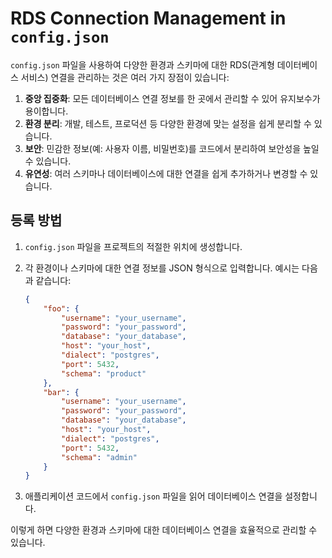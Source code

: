 # RDS Connection Management in `config.json`

`config.json` 파일을 사용하여 다양한 환경과 스키마에 대한 RDS(관계형 데이터베이스 서비스) 연결을 관리하는 것은 여러 가지 장점이 있습니다:

1. **중앙 집중화**: 모든 데이터베이스 연결 정보를 한 곳에서 관리할 수 있어 유지보수가 용이합니다.
2. **환경 분리**: 개발, 테스트, 프로덕션 등 다양한 환경에 맞는 설정을 쉽게 분리할 수 있습니다.
3. **보안**: 민감한 정보(예: 사용자 이름, 비밀번호)를 코드에서 분리하여 보안성을 높일 수 있습니다.
4. **유연성**: 여러 스키마나 데이터베이스에 대한 연결을 쉽게 추가하거나 변경할 수 있습니다.

## 등록 방법

1. `config.json` 파일을 프로젝트의 적절한 위치에 생성합니다.
2. 각 환경이나 스키마에 대한 연결 정보를 JSON 형식으로 입력합니다. 예시는 다음과 같습니다:

    ```json
    {
        "foo": {
            "username": "your_username",
            "password": "your_password",
            "database": "your_database",
            "host": "your_host",
            "dialect": "postgres",
            "port": 5432,
            "schema": "product"
        },
        "bar": {
            "username": "your_username",
            "password": "your_password",
            "database": "your_database",
            "host": "your_host",
            "dialect": "postgres",
            "port": 5432,
            "schema": "admin"
        }
    }
    ```

3. 애플리케이션 코드에서 `config.json` 파일을 읽어 데이터베이스 연결을 설정합니다.

이렇게 하면 다양한 환경과 스키마에 대한 데이터베이스 연결을 효율적으로 관리할 수 있습니다.

